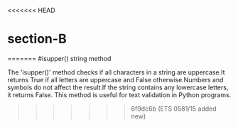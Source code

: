 <<<<<<< HEAD
# section-B
=======
           #isupper() string method

The 'isupper()' method checks if all characters in a string are uppercase.It returns True if all letters are uppercase and False otherwise.Numbers and symbols do not affect the result.If the string contains any lowercase letters, it returns False. This method is useful for text validation in Python programs.


       
>>>>>>> 6f9dc6b (ETS 0581/15 added new)

